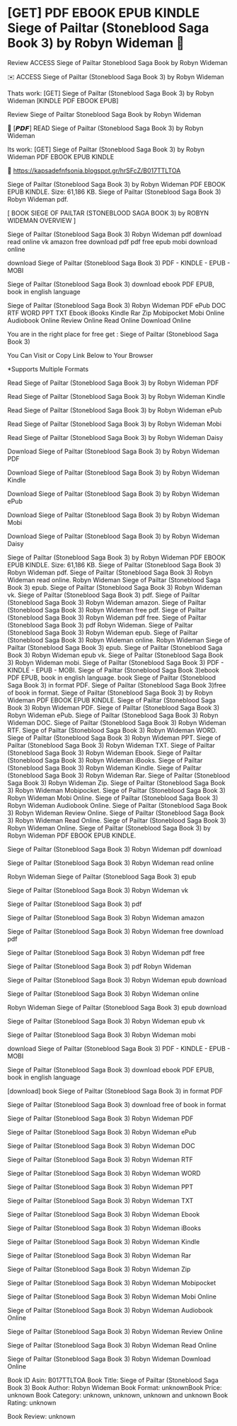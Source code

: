 # [GET] PDF EBOOK EPUB KINDLE Siege of Pailtar (Stoneblood Saga Book 3) by  Robyn Wideman 📙
Review ACCESS Siege of Pailtar Stoneblood Saga Book by Robyn Wideman

✉️ ACCESS Siege of Pailtar (Stoneblood Saga Book 3) by Robyn Wideman

Thats work: [GET] Siege of Pailtar (Stoneblood Saga Book 3) by Robyn Wideman [KINDLE PDF EBOOK EPUB]


Review Siege of Pailtar Stoneblood Saga Book by Robyn Wideman

📙 [𝙋𝘿𝙁] READ Siege of Pailtar (Stoneblood Saga Book 3) by Robyn Wideman

Its work: [GET] Siege of Pailtar (Stoneblood Saga Book 3) by Robyn Wideman PDF EBOOK EPUB KINDLE



🎯 https://kapsadefnfsonia.blogspot.gr/hrSFcZ/B017TTLTOA



Siege of Pailtar (Stoneblood Saga Book 3) by Robyn Wideman PDF EBOOK EPUB KINDLE. Size: 61,186 KB. Siege of Pailtar (Stoneblood Saga Book 3) Robyn Wideman pdf.

[ BOOK SIEGE OF PAILTAR (STONEBLOOD SAGA BOOK 3) by ROBYN WIDEMAN OVERVIEW ]

Siege of Pailtar (Stoneblood Saga Book 3) Robyn Wideman pdf download read online vk amazon free download pdf pdf free epub mobi download online

download Siege of Pailtar (Stoneblood Saga Book 3) PDF - KINDLE - EPUB - MOBI

Siege of Pailtar (Stoneblood Saga Book 3) download ebook PDF EPUB, book in english language

Siege of Pailtar (Stoneblood Saga Book 3) Robyn Wideman PDF ePub DOC RTF WORD PPT TXT Ebook iBooks Kindle Rar Zip Mobipocket Mobi Online Audiobook Online Review Online Read Online Download Online

You are in the right place for free get : Siege of Pailtar (Stoneblood Saga Book 3)

You Can Visit or Copy Link Below to Your Browser

*Supports Multiple Formats

Read Siege of Pailtar (Stoneblood Saga Book 3) by Robyn Wideman PDF

Read Siege of Pailtar (Stoneblood Saga Book 3) by Robyn Wideman Kindle

Read Siege of Pailtar (Stoneblood Saga Book 3) by Robyn Wideman ePub

Read Siege of Pailtar (Stoneblood Saga Book 3) by Robyn Wideman Mobi

Read Siege of Pailtar (Stoneblood Saga Book 3) by Robyn Wideman Daisy

Download Siege of Pailtar (Stoneblood Saga Book 3) by Robyn Wideman PDF

Download Siege of Pailtar (Stoneblood Saga Book 3) by Robyn Wideman Kindle

Download Siege of Pailtar (Stoneblood Saga Book 3) by Robyn Wideman ePub

Download Siege of Pailtar (Stoneblood Saga Book 3) by Robyn Wideman Mobi

Download Siege of Pailtar (Stoneblood Saga Book 3) by Robyn Wideman Daisy

Siege of Pailtar (Stoneblood Saga Book 3) by Robyn Wideman PDF EBOOK EPUB KINDLE. Size: 61,186 KB. Siege of Pailtar (Stoneblood Saga Book 3) Robyn Wideman pdf. Siege of Pailtar (Stoneblood Saga Book 3) Robyn Wideman read online. Robyn Wideman Siege of Pailtar (Stoneblood Saga Book 3) epub. Siege of Pailtar (Stoneblood Saga Book 3) Robyn Wideman vk. Siege of Pailtar (Stoneblood Saga Book 3) pdf. Siege of Pailtar (Stoneblood Saga Book 3) Robyn Wideman amazon. Siege of Pailtar (Stoneblood Saga Book 3) Robyn Wideman free pdf. Siege of Pailtar (Stoneblood Saga Book 3) Robyn Wideman pdf free. Siege of Pailtar (Stoneblood Saga Book 3) pdf Robyn Wideman. Siege of Pailtar (Stoneblood Saga Book 3) Robyn Wideman epub. Siege of Pailtar (Stoneblood Saga Book 3) Robyn Wideman online. Robyn Wideman Siege of Pailtar (Stoneblood Saga Book 3) epub. Siege of Pailtar (Stoneblood Saga Book 3) Robyn Wideman epub vk. Siege of Pailtar (Stoneblood Saga Book 3) Robyn Wideman mobi. Siege of Pailtar (Stoneblood Saga Book 3) PDF - KINDLE - EPUB - MOBI. Siege of Pailtar (Stoneblood Saga Book 3)ebook PDF EPUB, book in english language. book Siege of Pailtar (Stoneblood Saga Book 3) in format PDF. Siege of Pailtar (Stoneblood Saga Book 3)free of book in format. Siege of Pailtar (Stoneblood Saga Book 3) by Robyn Wideman PDF EBOOK EPUB KINDLE. Siege of Pailtar (Stoneblood Saga Book 3) Robyn Wideman PDF. Siege of Pailtar (Stoneblood Saga Book 3) Robyn Wideman ePub. Siege of Pailtar (Stoneblood Saga Book 3) Robyn Wideman DOC. Siege of Pailtar (Stoneblood Saga Book 3) Robyn Wideman RTF. Siege of Pailtar (Stoneblood Saga Book 3) Robyn Wideman WORD. Siege of Pailtar (Stoneblood Saga Book 3) Robyn Wideman PPT. Siege of Pailtar (Stoneblood Saga Book 3) Robyn Wideman TXT. Siege of Pailtar (Stoneblood Saga Book 3) Robyn Wideman Ebook. Siege of Pailtar (Stoneblood Saga Book 3) Robyn Wideman iBooks. Siege of Pailtar (Stoneblood Saga Book 3) Robyn Wideman Kindle. Siege of Pailtar (Stoneblood Saga Book 3) Robyn Wideman Rar. Siege of Pailtar (Stoneblood Saga Book 3) Robyn Wideman Zip. Siege of Pailtar (Stoneblood Saga Book 3) Robyn Wideman Mobipocket. Siege of Pailtar (Stoneblood Saga Book 3) Robyn Wideman Mobi Online. Siege of Pailtar (Stoneblood Saga Book 3) Robyn Wideman Audiobook Online. Siege of Pailtar (Stoneblood Saga Book 3) Robyn Wideman Review Online. Siege of Pailtar (Stoneblood Saga Book 3) Robyn Wideman Read Online. Siege of Pailtar (Stoneblood Saga Book 3) Robyn Wideman Online. Siege of Pailtar (Stoneblood Saga Book 3) by Robyn Wideman PDF EBOOK EPUB KINDLE.

Siege of Pailtar (Stoneblood Saga Book 3) Robyn Wideman pdf download

Siege of Pailtar (Stoneblood Saga Book 3) Robyn Wideman read online

Robyn Wideman Siege of Pailtar (Stoneblood Saga Book 3) epub

Siege of Pailtar (Stoneblood Saga Book 3) Robyn Wideman vk

Siege of Pailtar (Stoneblood Saga Book 3) pdf

Siege of Pailtar (Stoneblood Saga Book 3) Robyn Wideman amazon

Siege of Pailtar (Stoneblood Saga Book 3) Robyn Wideman free download pdf

Siege of Pailtar (Stoneblood Saga Book 3) Robyn Wideman pdf free

Siege of Pailtar (Stoneblood Saga Book 3) pdf Robyn Wideman

Siege of Pailtar (Stoneblood Saga Book 3) Robyn Wideman epub download

Siege of Pailtar (Stoneblood Saga Book 3) Robyn Wideman online

Robyn Wideman Siege of Pailtar (Stoneblood Saga Book 3) epub download

Siege of Pailtar (Stoneblood Saga Book 3) Robyn Wideman epub vk

Siege of Pailtar (Stoneblood Saga Book 3) Robyn Wideman mobi

download Siege of Pailtar (Stoneblood Saga Book 3) PDF - KINDLE - EPUB - MOBI

Siege of Pailtar (Stoneblood Saga Book 3) download ebook PDF EPUB, book in english language

[download] book Siege of Pailtar (Stoneblood Saga Book 3) in format PDF

Siege of Pailtar (Stoneblood Saga Book 3) download free of book in format

Siege of Pailtar (Stoneblood Saga Book 3) Robyn Wideman PDF

Siege of Pailtar (Stoneblood Saga Book 3) Robyn Wideman ePub

Siege of Pailtar (Stoneblood Saga Book 3) Robyn Wideman DOC

Siege of Pailtar (Stoneblood Saga Book 3) Robyn Wideman RTF

Siege of Pailtar (Stoneblood Saga Book 3) Robyn Wideman WORD

Siege of Pailtar (Stoneblood Saga Book 3) Robyn Wideman PPT

Siege of Pailtar (Stoneblood Saga Book 3) Robyn Wideman TXT

Siege of Pailtar (Stoneblood Saga Book 3) Robyn Wideman Ebook

Siege of Pailtar (Stoneblood Saga Book 3) Robyn Wideman iBooks

Siege of Pailtar (Stoneblood Saga Book 3) Robyn Wideman Kindle

Siege of Pailtar (Stoneblood Saga Book 3) Robyn Wideman Rar

Siege of Pailtar (Stoneblood Saga Book 3) Robyn Wideman Zip

Siege of Pailtar (Stoneblood Saga Book 3) Robyn Wideman Mobipocket

Siege of Pailtar (Stoneblood Saga Book 3) Robyn Wideman Mobi Online

Siege of Pailtar (Stoneblood Saga Book 3) Robyn Wideman Audiobook Online

Siege of Pailtar (Stoneblood Saga Book 3) Robyn Wideman Review Online

Siege of Pailtar (Stoneblood Saga Book 3) Robyn Wideman Read Online

Siege of Pailtar (Stoneblood Saga Book 3) Robyn Wideman Download Online

Book ID Asin: B017TTLTOA
Book Title: Siege of Pailtar (Stoneblood Saga Book 3)
Book Author: Robyn Wideman
Book Format: unknownBook Price: unknown
Book Category: unknown, unknown, unknown and unknown
Book Rating: unknown

Book Review: unknown
